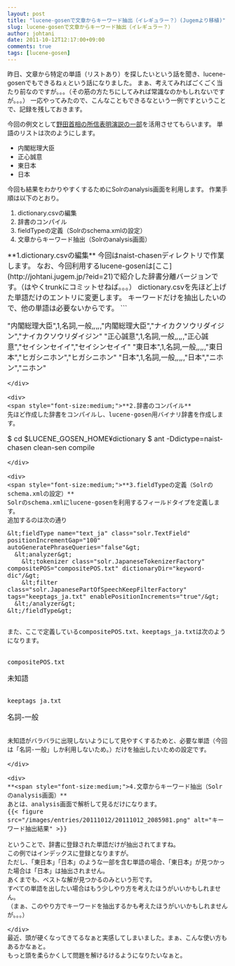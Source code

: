 ```yaml
---
layout: post
title: "lucene-gosenで文章からキーワード抽出（イレギュラー？）(Jugemより移植)"
slug: lucene-gosenで文章からキーワード抽出（イレギュラー？）
author: johtani
date: 2011-10-12T12:17:00+09:00
comments: true
tags: [lucene-gosen]
---
```

昨日、文章から特定の単語（リストあり）を探したいという話を聞き、lucene-gosenでもできるねぇという話になりました。
まぁ、考えてみればごくごく当たり前なのですが。。。（その筋の方たちにしてみれば常識なのかもしれないですが。。。）
一応やってみたので、こんなこともできるなという一例ですということで、記録を残しておきます。

今回の例文として[野田首相の所信表明演説の一部](http://www.kantei.go.jp/jp/noda/statement/201109/13syosin.html)を活用させてもらいます。
単語のリストは次のようにします。
* 内閣総理大臣
* 正心誠意
* 東日本
* 日本


今回も結果をわかりやすくするためにSolrのanalysis画面を利用します。
作業手順は以下のとおり。
1. dictionary.csvの編集
1. 辞書のコンパイル
1. fieldTypeの定義（Solrのschema.xmlの設定）
1. 文章からキーワード抽出（Solrのanalysis画面）


<div>
<span style="font-size:medium;">**1.dictionary.csvの編集**
今回はnaist-chasenディレクトリで作業します。
なお、今回利用するlucene-gosenは[ここ](http://johtani.jugem.jp/?eid=21)で紹介した辞書分離バージョンです。（はやくtrunkにコミットせねば。。。）
dictionary.csvを先ほど上げた単語だけのエントリに変更します。
キーワードだけを抽出したいので、他の単語は必要ないからです。
```

"内閣総理大臣",1,名詞,一般,*,*,*,*,"内閣総理大臣","ナイカクソウリダイジン","ナイカクソウリダイジン"
"正心誠意",1,名詞,一般,*,*,*,*,"正心誠意","セイシンセイイ","セイシンセイイ"
"東日本",1,名詞,一般,*,*,*,*,"東日本","ヒガシニホン","ヒガシニホン"
"日本",1,名詞,一般,*,*,*,*,"日本","ニホン","ニホン"
```
</div>

<div>
<span style="font-size:medium;">**2.辞書のコンパイル**
先ほど作成した辞書をコンパイルし、lucene-gosen用バイナリ辞書を作成します。
```

 $ cd $LUCENE_GOSEN_HOME&yen;dictionary
 $ ant -Ddictype=naist-chasen clean-sen compile 
```
</div>

<div>
<span style="font-size:medium;">**3.fieldTypeの定義（Solrのschema.xmlの設定）**
Solrのschema.xmlにlucene-gosenを利用するフィールドタイプを定義します。
追加するのは次の通り
```

    &lt;fieldType name="text_ja" class="solr.TextField" positionIncrementGap="100" autoGeneratePhraseQueries="false"&gt;
      &lt;analyzer&gt;
        &lt;tokenizer class="solr.JapaneseTokenizerFactory" compositePOS="compositePOS.txt" dictionaryDir="keyword-dic"/&gt;
        &lt;filter class="solr.JapanesePartOfSpeechKeepFilterFactory" tags="keeptags_ja.txt" enablePositionIncrements="true"/&gt;
      &lt;/analyzer&gt;
    &lt;/fieldType&gt;
```

また、ここで定義しているcompositePOS.txt、keeptags_ja.txtは次のようになります。


compositePOS.txt
```

未知語
```

keeptags_ja.txt
```

名詞-一般
```

未知語がバラバラに出現しないようにして見やすくするためと、必要な単語（今回は「名詞-一般」しか利用しないため。）だけを抽出したいための設定です。

</div>

<div>
**<span style="font-size:medium;">4.文章からキーワード抽出（Solrのanalysis画面）**
あとは、analysis画面で解析して見るだけになります。
{{< figure src="/images/entries/20111012/20111012_2085981.png" alt="キーワード抽出結果" >}}

ということで、辞書に登録された単語だけが抽出されてますね。
この例ではインデックスに登録となりますが。
ただし、「東日本」「日本」のような一部を含む単語の場合、「東日本」が見つかった場合は「日本」は抽出されません。
あくまでも、ベストな解が見つかるのみという形です。
すべての単語を出したい場合はもう少しやり方を考えたほうがいいかもしれません。
（まぁ、このやり方でキーワードを抽出するかも考えたほうがいいかもしれませんが。。。）

</div>
最近、頭が硬くなってきてるなぁと実感してしまいました。まぁ、こんな使い方もあるかなぁと。
もっと頭を柔らかくして問題を解けるけるようになりたいなぁと。


